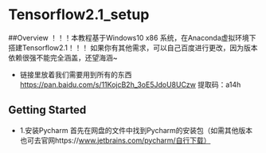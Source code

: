 # Tensorflow2.1_setup

##Overview
！！！本教程基于Windows10 x86 系统，在Anaconda虚拟环境下搭建Tensorflow2.1！！！
如果你有其他需求，可以自己百度进行更改，因为版本依赖很强不能完全涵盖，还望海涵~

- 链接里放着我们需要用到所有的东西
https://pan.baidu.com/s/11KojcB2h_3oE5JdoU8UCzw
提取码：a14h
## Getting Started
-  1.安装Pycharm
      首先在网盘的文件中找到Pycharm的安装包（如需其他版本也可去官网https://www.jetbrains.com/pycharm/自行下载）
      
